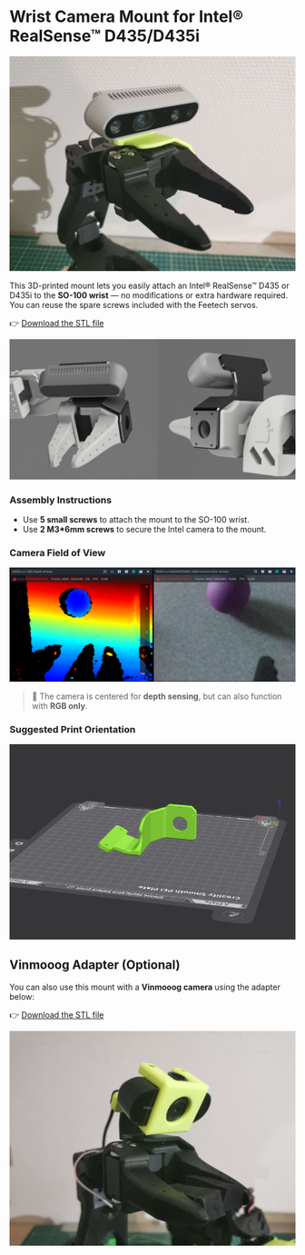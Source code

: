 # Wrist Camera Mount for Intel® RealSense™ D435/D435i

<img src="../../media/d435_mount.jpg" width="600" />

This 3D-printed mount lets you easily attach an Intel® RealSense™ D435 or D435i to the **SO-100 wrist** — no modifications or extra hardware required.  
You can reuse the spare screws included with the Feetech servos.

👉 [Download the STL file](stl/Wrist_cam_mount_RealSense_D435.stl)

<img src="../../media/d435_mount_render.png" width="600" />

### Assembly Instructions

- Use **5 small screws** to attach the mount to the SO-100 wrist.  
- Use **2 M3*6mm screws** to secure the Intel camera to the mount.


### Camera Field of View  
<img src="../../media/d435_mount_view.png" width="600" />

> 📝 The camera is centered for **depth sensing**, but can also function with **RGB only**.



### Suggested Print Orientation  
<img src="../../media/d435_mount_print_orientation.png" width="600" />



## Vinmooog  Adapter (Optional)

You can also use this mount with a **Vinmooog camera** using the adapter below:

👉 [Download the STL file](stl/Wrist_cam_mount_RealSense_D435.stl)

<img src="../../media/d435_to_vinmooog_adapter.jpg" width="600" />
